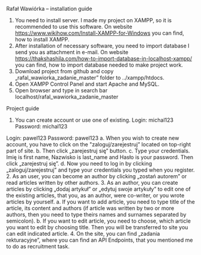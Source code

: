Rafał Wawiórka – installation guide
1.	You need to install server. I made my project on XAMPP, so it is recommended to use this software. On website https://www.wikihow.com/Install-XAMPP-for-Windows you can find, how to install XAMPP.
2.	After installation of necessary software, you need to import database I send you as attachment in e-mail. On website https://thakshashila.com/how-to-import-database-in-localhost-xampp/ you can find, how to import database needed to make project work.
3.	Download project from github and copy „rafal_wawiorka_zadanie_master” folder to ../xampp/htdocs.
4.	Open XAMPP Control Panel and start Apache and MySQL.
5.	Open browser and type in search bar 
localhost/rafal_wawiorka_zadanie_master

Project guide
1.	You can create account or use one of existing.
Login: michal123
Password: michal123

Login: pawel123
Password: pawel123
a.	When you wish to create new account, you have to click on the "zaloguj/zarejestruj” located on top-right part of site.
b.	Then click „zarejestruj się” button.
c.	Type your credentials. Imię is first name, Nazwisko is last_name and Hasło is your password. Then click „zarejestruj się”.
d.	Now you need to log in by clicking „zaloguj/zarejestruj” and type your credentials you typed when you register.
2.	As an user, you can become an author by clicking „zostań autorem” or read articles written by other authors.
3.	As an author, you can create articles by clicking „dodaj artykuł” or „edytuj swoje artykuły” to edit one of the existing articles, that you, as an author, were co-writer, or you wrote articles by yourself.
a.	If you want to add article, you need to type title of the article, its content and authors (if article was written by two or more authors, then you need to type theirs names and surnames separated by semicolon).
b.	If you want to edit article, you need to choose, which article you want to edit by choosing title. Then you will be transferred to site you can edit indicated article.
4.	On the site, you can find „zadania rekturacyjne”, where you can find an API Endpoints, that you mentioned me to do as recruitment task.
